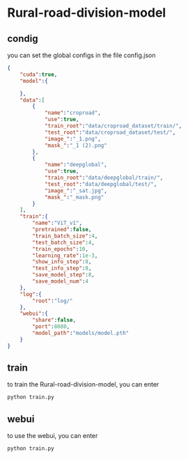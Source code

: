 # Rural-road-division-model

## condig
you can set the global configs in the file config.json
```config.json
{
    "cuda":true,
    "model":{

    },
    "data":[
        {
            "name":"croproad",
            "use":true,
            "train_root":"data/croproad_dataset/train/",
            "test_root":"data/croproad_dataset/test/",
            "image_":"_1.png",
            "mask_":"_1 (2).png"
        },
        {
            "name":"deepglobal",
            "use":true,
            "train_root":"data/deepglobal/train/",
            "test_root":"data/deepglobal/test/",
            "image_":"_sat.jpg",
            "mask_":"_mask.png"
        }
    ],
    "train":{
        "name":"ViT_v1",
        "pretrained":false,
        "train_batch_size":4,
        "test_batch_size":4,
        "train_epochs":10,
        "learning_rate":1e-3,
        "show_info_step":8,
        "test_info_step":8,
        "save_model_step":8,
        "save_model_num":4
    },
    "log":{
        "root":"log/"
    },
    "webui":{
        "share":false,
        "port":8080,
        "model_path":"models/model.pth"
    }
}
```

## train
to train the Rural-road-division-model, you can enter
```bash
python train.py
```

## webui
to use the webui, you can enter
```bash
python train.py
```

